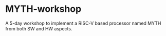 # MYTH-workshop
A 5-day workshop to implement a RISC-V based processor named MYTH from both SW and HW aspects.
